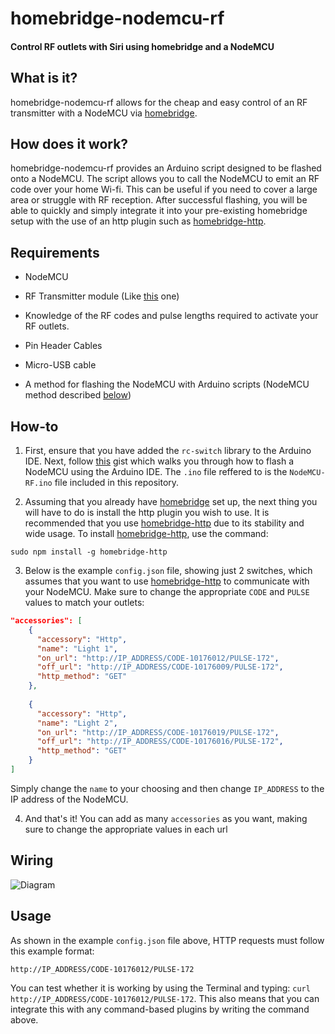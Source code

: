 # homebridge-nodemcu-rf
#### Control RF outlets with Siri using homebridge and a NodeMCU

## What is it?

homebridge-nodemcu-rf allows for the cheap and easy control of an RF transmitter with a NodeMCU via [homebridge](https://github.com/nfarina/homebridge).

## How does it work?

homebridge-nodemcu-rf provides an Arduino script designed to be flashed onto a NodeMCU. The script allows you to call the NodeMCU to emit an RF code over your home Wi-fi. This can be useful if you need to cover a large area or struggle with RF reception. After successful flashing, you will be able to quickly and simply integrate it into your pre-existing homebridge setup with the use of an http plugin such as [homebridge-http](https://github.com/rudders/homebridge-http).

## Requirements

* NodeMCU

* RF Transmitter module (Like [this](https://randomnerdtutorials.com/rf-433mhz-transmitter-receiver-module-with-arduino/) one)

* Knowledge of the RF codes and pulse lengths required to activate your RF outlets.

* Pin Header Cables

* Micro-USB cable

* A method for flashing the NodeMCU with Arduino scripts (NodeMCU method described [below](#how-to))

## How-to

1. First, ensure that you have added the `rc-switch` library to the Arduino IDE. Next, follow [this](https://gist.github.com/Tommrodrigues/8d9d3b886936ccea9c21f495755640dd) gist which walks you through how to flash a NodeMCU using the Arduino IDE. The `.ino` file reffered to is the `NodeMCU-RF.ino` file included in this repository.

2. Assuming that you already have [homebridge](https://github.com/nfarina/homebridge#installation) set up, the next thing you will have to do is install the http plugin you wish to use. It is recommended that you use [homebridge-http](https://github.com/rudders/homebridge-http) due to its stability and wide usage. To install [homebridge-http](https://github.com/rudders/homebridge-http), use the command:
```
sudo npm install -g homebridge-http
```

3. Below is the example `config.json` file, showing just 2 switches,  which assumes that you want to use [homebridge-http](https://github.com/rudders/homebridge-http) to communicate with your NodeMCU. Make sure to change the appropriate `CODE` and `PULSE` values to match your outlets:

```json
"accessories": [
    {
      "accessory": "Http",
      "name": "Light 1",
      "on_url": "http://IP_ADDRESS/CODE-10176012/PULSE-172",
      "off_url": "http://IP_ADDRESS/CODE-10176009/PULSE-172",
      "http_method": "GET"
    },
        
    {
      "accessory": "Http",
      "name": "Light 2",
      "on_url": "http://IP_ADDRESS/CODE-10176019/PULSE-172",
      "off_url": "http://IP_ADDRESS/CODE-10176016/PULSE-172",
      "http_method": "GET"
    }
]
```
Simply change the `name` to your choosing and then change `IP_ADDRESS` to the IP address of the NodeMCU.

4. And that's it! You can add as many `accessories` as you want, making sure to change the appropriate values in each url

## Wiring

![Diagram](https://i.ibb.co/DMvP5cB/RF-Diagram.jpg)

## Usage

As shown in the example `config.json` file above, HTTP requests must follow this example format: 
```
http://IP_ADDRESS/CODE-10176012/PULSE-172
```

You can test whether it is working by using the Terminal and typing: `curl http://IP_ADDRESS/CODE-10176012/PULSE-172`.
This also means that you can integrate this with any command-based plugins by writing the command above.
